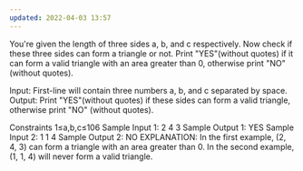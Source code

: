 ```yaml
---
updated: 2022-04-03 13:57
---
```

You're given the length of three sides a, b, and c respectively. Now check if these three sides can form a triangle or not. Print "YES"(without quotes) if it can form a valid triangle with an area greater than 0, otherwise print "NO" (without quotes).

Input:
First-line will contain three numbers a, b, and c separated by space.
Output:
Print "YES"(without quotes) if these sides can form a valid triangle, otherwise print "NO" (without quotes).

Constraints
1≤a,b,c≤106
Sample Input 1:
2 4 3
Sample Output 1:
YES
Sample Input 2:
1 1 4
Sample Output 2:
NO
EXPLANATION:
In the first example, (2, 4, 3) can form a triangle with an area greater than 0.
In the second example, (1, 1, 4) will never form a valid triangle.